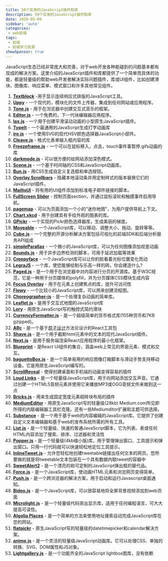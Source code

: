 ```yaml
---
title: 50个实用的JavaScript插件和库
description: 50个实用的JavaScript插件和库
date: 2020-05-09
sidebar: 'auto'
categories:
 - web前端
tags:
 - 前端
 - 前端学习资源
showSponsor: true
---
```


 JavaScript生态已经非常庞大和完善，对于web开发各种能碰到的问题基本都有现成的解决方案。这里介绍的JavaScript插件和库都提供了一个简单而具体的功能，都是轻量级的帮助web开发者解决实际问题插件，库或UI组件，比如创建滑块、图像库、响应菜单、模式窗口和许多其他常见组件。

1. **[Textblock](https://textblock.io/)** -用于显示连续响应式排版的JavaScript工具。
2. **[Uppy](https://uppy.io/)** - 一个现代的，模块化的文件上传器，集成到任何网站或应用程序。
3. **[Tone.js](https://tonejs.github.io/)** - 用于在浏览器中创建交互式音乐的框架。
4. **[Editor.js](https://github.com/codex-team/editor.js)** - 一个免费的，下一代块编辑器应用程序。
5. **[lax.js](https://github.com/alexfoxy/laxxx)** - 一个用于创建平滑滚动动画的小型原生JavaScript插件。
6. **[TypeIt](https://github.com/alexmacarthur/typeit)** - 一个最通用的JavaScript生成打字动画库
7. **[iro.js](https://iro.js.org/)** - 一个使用SVG的现代HSV颜色选择器JavaScript小部件。
8. **[Cleave.js](https://nosir.github.io/cleave.js/)** - 格式化表单输入框内容的库
9. **[Freezeframe.js](https://github.com/ctrl-freaks/freezeframe.js/)** - 一个可以在鼠标移入，点击，touch事件事暂停.gifs动画的库
10. **[darkmode.js](https://darkmodejs.learn.uno/)** - 可以很方便的给网站添加深色模式。
11. **[Scene.js](https://github.com/daybrush/scenejs)** - 一个基于时间轴的CSS和JavaScript动画库。
12. **[Bun.js](https://bun.js.org/)** - 用CSS生成自定义复选框和单选按钮。
13. **[Overlay Scrollbars](https://kingsora.github.io/OverlayScrollbars/#!overview)** - 隐藏本地滚动条并用定制样式的版本替换它们的JavaScript插件。
14. **[MailtoUI](https://mailtoui.com/)** - 将有用的UI组件添加到标准电子邮件链接的脚本。
15. **[FullScreen Slider](https://github.com/ykob/fullscreen-slider)** - 控制页面section，并通过鼠标滚轮和触摸事件启用导航。
16. **[pagemap](https://larsjung.de/pagemap/)** - 可以为页面添加一个小的“迷你地图”，为用户提供导航上下文。
17. **[Chart.xkcd](https://github.com/timqian/chart.xkcd)** - 用于创建具有手绘外观的图表的库。
18. **[GPickr](https://github.com/Simonwep/gpickr)** - 一个实现的Pickr颜色选择器库，生成美丽的梯度。
19. **[Moveable](https://github.com/daybrush/moveable)** - 一个JavaScript库，可以移动、调整大小、拖动、旋转等等。
20. **[Cube.js](https://cube.dev/)** - 一个完整的开源分析解决方案包括可视化的前端SDK和后端分析服务API组成
21. **[simpleParallax](https://simpleparallax.com/)** - 一个微小的JavaScript库，可以为任何图像添加视差动画
22. **[Bounds.js](https://chriscavs.github.io/bounds-demo/)** - 用于异步边界检测的脚本，可用于延迟加载等效果
23. **[Creepyface](https://creepyface.io/)** - 一个JavaScript库可以让你的脸看着光标位置变化而动
24. **[LegraJS](https://legrajs.com/)** - 一个库，使您能够绘制与乐高一样的砖。你会建造什么?
25. **[Paged.js](https://www.pagedmedia.org/paged-js/)** - 是一个用于在浏览器中对内容进行分页的开源库。基于W3C规范，它是一种用于分页媒体的polyfill，并为分页媒体CSS模块生成内容
26. **[Focus Overlay](https://focusoverlay.js.org/)** - 用于在元素上创建焦点的库，提升可访问性
27. **[Flowy](https://github.com/alyssaxuu/flowy)** - 一个比较小的JavaScript库，可以用来创建流程图。
28. **[Choreographer-js](https://christinecha.github.io/choreographer-js/)** - 是一个处理复杂动画的简单库。
29. **[Leaflet.js](https://leafletjs.com/)** - 是用于交互式地图的JavaScript库
30. **[Lory](https://loryjs.github.io/lory/)** - 用原生JavaScript写的触控式简约滑块
31. **[CurrencyFormatter.js](https://osrec.github.io/currencyFormatter.js/)** - 是一个超级简单的货币格式库(155种货币和7KB gzipped)。
32. **[ARc](https://arc.js.org/)** - 是一个基于[原子设计](http://bradfrost.com/blog/post/atomic-web-design/)方法论设计的React工具包
33. **[Shave.js](https://dollarshaveclub.github.io/shave/)** - 是一个用于截断html元素中的文本的现代JavaScript插件。
34. **[Next.js](https://zeit.co/blog/next)** - 是用于服务端渲染React应用程序的最小化框架。
35. **[Blueprint](https://blueprintjs.com/)** - 是React UI组件的集合，涵盖web上常见的界面元素、模式和交互。
36. **[baguetteBox.js](https://feimosi.github.io/baguetteBox.js/)** - 是一个简单易用的响应图像灯箱脚本与滑动手势支持移动设备。它是用原生JavaScript编写的。
37. **[ScrollReveal](https://scrollrevealjs.org/)** - 使得创建桌面和手机端的动画变得容易的插件
38. **[Loud Links](https://loudlinks.rocks/)** - 是一个轻量级JavaScript库，用于向网站添加交互声音。它通过创建一个HTML5音频元素并使用它来播放MP3或OGG音频文件来做到这一点
39. **[Bricks.js](http://callmecavs.com/bricks.js/)** - 用来生成固定宽度元素砌砖块布局的插件
40. **[MediumEditor](https://yabwe.github.io/medium-editor/)** - 用原生JavaScript写的轻量级(28kb) Medium.com所见即所得的内联编辑器工具栏克隆。还有一些Mediumditor扩展和主题可供选择。
41. **[Substance](https://substance.io/)** - 是一个用于基于web的内容编辑的JavaScript库。它提供了创建自定义文本编辑器和基于web的发布系统所需的所有工具。
42. **[List.js](https://listjs.com/)** - 是一个轻量级、快速的普通JavaScript脚本，它为列表、表或任何HTML内容添加了搜索、排序、过滤器和灵活性
43. **[Popper.js](https://popper.js.org/)** - 是一个轻量级(4kb缩小版)库，用于管理弹出窗口、工具提示和弹出窗口。只用一行代码就可以快速轻松地定位工具提示。
44. **[InlineTweet.js](https://ireade.github.io/inlinetweetjs/)** - 允许您轻松地创建tweetable链接出任何文本的网页。您所要做的就是将tweetable文本包装在一个具有数据内联tweet的容器中
45. **[SweetAlert2](https://sweetalert2.github.io/)** - 是一个漂亮的和可定制的JavaScript弹出框的替代品。
46. **[Force.js](https://force-js.com/)** - 是一个JavaScript库，使动画HTML元素和浏览网页变得简单。
47. **[Push.js](https://pushjs.org/)** - 是一个跨浏览器的解决方案，用于启动和运行Javascript桌面通知。
48. **[Bideo.js](https://rishabhp.github.io/bideo.js/)** - 是一个JavaScript库，可以很容易地将全屏背景视频添加到web页面
49. **[Microlight.js](https://asvd.github.io/microlight/)** - 是一个轻量级代码突出显示库，适用于任何编程语言，可大大提高可读性。
50. **[Algolia Places](https://community.algolia.com/places/)** - 是一个简单的方法来使用地址搜索自动完成JavaScript库在您的网站。
51. **[flatpickr](https://chmln.github.io/flatpickr/)** - 原生JavaScript写的轻量级的datetimepicker和calendar解决方案。
52. **[anime.js](https://animejs.com/)** - 是一个灵活的轻量级JavaScript动画库。它可以处理CSS、单独的转换、SVG、DOM属性和JS对象。
53. **[Lightgallery.js](https://sachinchoolur.github.io/lightgallery.js/)** - 是一个功能齐全的JavaScript lightbox图库，没有依赖